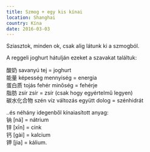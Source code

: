 ```yaml
---
title: Szmog + egy kis kínai
location: Shanghai
country: Kína
date: 2016-03-03
---
```


Sziasztok, minden ok, csak alig látunk ki a szmogból.

A reggeli joghurt hátulján ezeket a szavakat találtuk:

酸奶 savanyú tej = joghurt  
能量 képesség mennyiség = energia  
蛋白质 tojás fehér minőség = fehérje  
脂肪 zsír zsír = zsír (csak hogy egyértelmű legyen)  
碳水化合物 szén víz változás együtt dolog = szénhidrát  

..és néhány idegenből kínaiasított anyag:  
钠 [ná] = nátrium  
锌 [xīn] = cink  
钙 [gài] = kalcium  
钾 [jia] = kálium.
